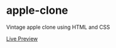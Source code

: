 # apple-clone

Vintage apple clone using HTML and CSS

[Live Preview](https://nikhilgithubofficial.github.io/apple-clone/)

